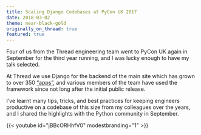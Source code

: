 ```yaml
---
title: Scaling Django Codebases at PyCon UK 2017
date: 2018-03-02
theme: near-black-gold
originally_on_thread: true
featured: true
---
```


Four of us from the Thread engineering team went to PyCon UK again in
September for the third year running, and I was lucky enough to have my talk
selected.

At Thread we use Django for the backend of the main site which has grown to over
350 [“apps”][1], and various members of the team have used the framework since
not long after the initial public release.

I’ve learnt many tips, tricks, and best practices for keeping engineers
productive on a codebase of this size from my colleagues over the years, and I
shared the highlights with the Python community in September.

{{< youtube id="jBBcORHhfV0" modestbranding="1" >}}

[1]: https://docs.djangoproject.com/en/2.0/ref/applications/
